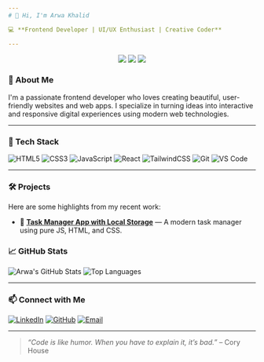 ```yaml
---
# 👋 Hi, I'm Arwa Khalid

💻 **Frontend Developer | UI/UX Enthusiast | Creative Coder**

---
```

<p align="center">
 <a href="https://instagram.com/arworyy"><img src="https://img.shields.io/badge/instagram-E4405F?style=for-the-badge&logo=instagram&logoColor=white" /></a>
  <a href="https://linkedin.com/in/arwa-khalid-5914792b3"><img src="https://img.shields.io/badge/linkedin-0077B5?style=for-the-badge&logo=linkedin&logoColor=white" /></a>
  <a href="https://www.facebook.com/share/16k2W9Nmi9/"><img src="https://img.shields.io/badge/Facebook-1877F2?style=for-the-badge&logo=facebook&logoColor=white" /></a>
</p>

### 🧠 About Me

I'm a passionate frontend developer who loves creating beautiful, user-friendly websites and web apps. I specialize in turning ideas into interactive and responsive digital experiences using modern web technologies.

---

### 🚀 Tech Stack

![HTML5](https://img.shields.io/badge/-HTML5-E34F26?style=flat&logo=html5&logoColor=white)
![CSS3](https://img.shields.io/badge/-CSS3-1572B6?style=flat&logo=css3)
![JavaScript](https://img.shields.io/badge/-JavaScript-F7DF1E?style=flat&logo=javascript&logoColor=black)
![React](https://img.shields.io/badge/-React-61DAFB?style=flat&logo=react)
![TailwindCSS](https://img.shields.io/badge/-TailwindCSS-06B6D4?style=flat&logo=tailwindcss)
![Git](https://img.shields.io/badge/-Git-F05032?style=flat&logo=git&logoColor=white)
![VS Code](https://img.shields.io/badge/-VS%20Code-007ACC?style=flat&logo=visual-studio-code)

---

### 🛠 Projects

Here are some highlights from my recent work:


- 📝 **[Task Manager App with Local Storage](https://github.com/ArwaKhalidd/Task_Manager)** — A modern task manager using pure JS, HTML, and CSS.

### 📈 GitHub Stats

![Arwa's GitHub Stats](https://github-readme-stats.vercel.app/api?username=ArwaKhalidd&show_icons=true&theme=tokyonight)
![Top Languages](https://github-readme-stats.vercel.app/api/top-langs/?username=ArwaKhalidd&layout=compact&theme=tokyonight)

---

### 📫 Connect with Me

[![LinkedIn](https://img.shields.io/badge/-LinkedIn-0077B5?style=flat&logo=linkedin&logoColor=white)](https://linkedin.com/in/arwa-khalid-5914792b3)
[![GitHub](https://img.shields.io/badge/-GitHub-181717?style=flat&logo=github)](https://github.com/ArwaKhalidd)
[![Email](https://img.shields.io/badge/-Email-D14836?style=flat&logo=gmail&logoColor=white)](mailto:arwa.rorokh25@gmail.com)

---

> *“Code is like humor. When you have to explain it, it’s bad.”* – Cory House


